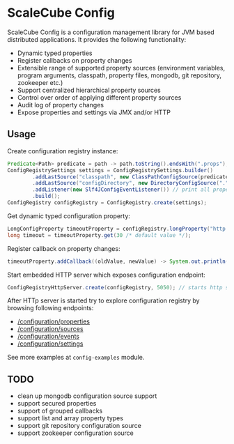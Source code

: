# ScaleCube Config

ScaleCube Config is a configuration management library for JVM based distributed applications.
It provides the following functionality:
* Dynamic typed properties
* Register callbacks on property changes
* Extensible range of supported property sources (environment variables, program arguments, classpath, property files, mongodb, git repository, zookeeper etc.)
* Support centralized hierarchical property sources
* Control over order of applying different property sources
* Audit log of property changes
* Expose properties and settings via JMX and/or HTTP

## Usage

Create configuration registry instance:

``` java
Predicate<Path> predicate = path -> path.toString().endsWith(".props"); // match files with .props extension
ConfigRegistrySettings settings = ConfigRegistrySettings.builder()
        .addLastSource("classpath", new ClassPathConfigSource(predicate))
        .addLastSource("configDirectory", new DirectoryConfigSource("." /* base path */, predicate))
        .addListener(new Slf4JConfigEventListener()) // print all property changes to log
        .build();
ConfigRegistry configRegistry = ConfigRegistry.create(settings);
```

Get dynamic typed configuration property:

``` java
LongConfigProperty timeoutProperty = configRegistry.longProperty("http.request-timeout");
long timeout = timeoutProperty.get(30 /* default value */);
```

Register callback on property changes:
 
``` java
timeoutProperty.addCallback((oldValue, newValue) -> System.out.println("Timeout value changed to " + newValue));
```

Start embedded HTTP server which exposes configuration endpoint:
  
``` java
ConfigRegistryHttpServer.create(configRegistry, 5050); // starts http server on port 5050
```

After HTTp server is started try to explore configuration registry by browsing following endpoints: 
* [/configuration/properties](http://localhost:5050/configuration/properties)
* [/configuration/sources](http://localhost:5050/configuration/sources)
* [/configuration/events](http://localhost:5050/configuration/events)
* [/configuration/settings](http://localhost:5050/configuration/settings)

See more examples at `config-examples` module.

## TODO

* clean up mongodb configuration source support
* support secured properties
* support of grouped callbacks
* support list and array property types
* support git repository configuration source
* support zookeeper configuration source
